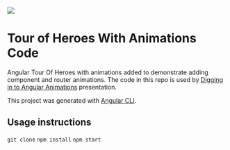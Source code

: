 ![](img/cover.png)

# Tour of Heroes With Animations Code

Angular Tour Of Heroes with animations added to demonstrate adding component and router animations. The code in this repo is used by [Digging in to Angular Animations](alisaduncan.github.io/angular-animations-2019) presentation.


This project was generated with [Angular CLI](https://github.com/angular/angular-cli).

## Usage instructions

`git clone`
`npm install`
`npm start`



